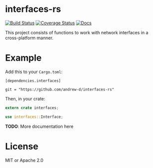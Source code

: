 # interfaces-rs

[![Build Status](https://travis-ci.org/andrew-d/interfaces-rs.svg?branch=master)](https://travis-ci.org/andrew-d/interfaces-rs) [![Coverage Status](https://coveralls.io/repos/andrew-d/interfaces-rs/badge.svg?branch=master&service=github)](https://coveralls.io/github/andrew-d/interfaces-rs?branch=master) [![Docs](https://img.shields.io/badge/docs-latest-blue.svg)](https://andrew-d.github.io/interfaces-rs/interfaces/index.html)

This project consists of functions to work with network interfaces in a
cross-platform manner.

# Example

Add this to your `Cargo.toml`:

```
[dependencies.interfaces]

git = "https://github.com/andrew-d/interfaces-rs"
```

Then, in your crate:

```rust
extern crate interfaces;

use interfaces::Interface;
```

**TODO**: More documentation here

# License

MIT or Apache 2.0
